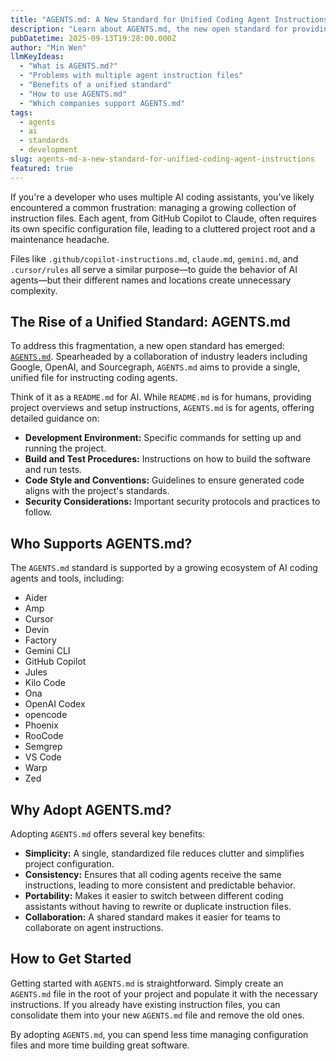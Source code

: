 ```yaml
---
title: "AGENTS.md: A New Standard for Unified Coding Agent Instructions"
description: "Learn about AGENTS.md, the new open standard for providing instructions to coding agents, and how it can help you streamline your development workflow."
pubDatetime: 2025-09-13T19:28:00.000Z
author: "Min Wen"
llmKeyIdeas:
  - "What is AGENTS.md?"
  - "Problems with multiple agent instruction files"
  - "Benefits of a unified standard"
  - "How to use AGENTS.md"
  - "Which companies support AGENTS.md"
tags:
  - agents
  - ai
  - standards
  - development
slug: agents-md-a-new-standard-for-unified-coding-agent-instructions
featured: true
---
```


If you're a developer who uses multiple AI coding assistants, you've likely encountered a common frustration: managing a growing collection of instruction files. Each agent, from GitHub Copilot to Claude, often requires its own specific configuration file, leading to a cluttered project root and a maintenance headache.

Files like `.github/copilot-instructions.md`, `claude.md`, `gemini.md`, and `.cursor/rules` all serve a similar purpose—to guide the behavior of AI agents—but their different names and locations create unnecessary complexity.

## The Rise of a Unified Standard: AGENTS.md

To address this fragmentation, a new open standard has emerged: [`AGENTS.md`](https://agents.md/). Spearheaded by a collaboration of industry leaders including Google, OpenAI, and Sourcegraph, `AGENTS.md` aims to provide a single, unified file for instructing coding agents.

Think of it as a `README.md` for AI. While `README.md` is for humans, providing project overviews and setup instructions, `AGENTS.md` is for agents, offering detailed guidance on:

- **Development Environment:** Specific commands for setting up and running the project.
- **Build and Test Procedures:** Instructions on how to build the software and run tests.
- **Code Style and Conventions:** Guidelines to ensure generated code aligns with the project's standards.
- **Security Considerations:** Important security protocols and practices to follow.

## Who Supports AGENTS.md?

The `AGENTS.md` standard is supported by a growing ecosystem of AI coding agents and tools, including:

- Aider
- Amp
- Cursor
- Devin
- Factory
- Gemini CLI
- GitHub Copilot
- Jules
- Kilo Code
- Ona
- OpenAI Codex
- opencode
- Phoenix
- RooCode
- Semgrep
- VS Code
- Warp
- Zed

## Why Adopt AGENTS.md?

Adopting `AGENTS.md` offers several key benefits:

- **Simplicity:** A single, standardized file reduces clutter and simplifies project configuration.
- **Consistency:** Ensures that all coding agents receive the same instructions, leading to more consistent and predictable behavior.
- **Portability:** Makes it easier to switch between different coding assistants without having to rewrite or duplicate instruction files.
- **Collaboration:** A shared standard makes it easier for teams to collaborate on agent instructions.

## How to Get Started

Getting started with `AGENTS.md` is straightforward. Simply create an `AGENTS.md` file in the root of your project and populate it with the necessary instructions. If you already have existing instruction files, you can consolidate them into your new `AGENTS.md` file and remove the old ones.

By adopting `AGENTS.md`, you can spend less time managing configuration files and more time building great software.
